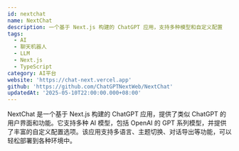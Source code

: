 ```yaml
---
id: nextchat
name: NextChat
description: 一个基于 Next.js 构建的 ChatGPT 应用，支持多种模型和自定义配置
tags:
  - AI
  - 聊天机器人
  - LLM
  - Next.js
  - TypeScript
category: AI平台
website: 'https://chat-next.vercel.app'
github: 'https://github.com/ChatGPTNextWeb/NextChat'
updatedAt: '2025-05-10T22:00:00.000+08:00'
---
```


NextChat 是一个基于 Next.js 构建的 ChatGPT 应用，提供了类似 ChatGPT 的用户界面和功能。它支持多种 AI 模型，包括 OpenAI 的 GPT 系列模型，并提供了丰富的自定义配置选项。该应用支持多语言、主题切换、对话导出等功能，可以轻松部署到各种环境中。 